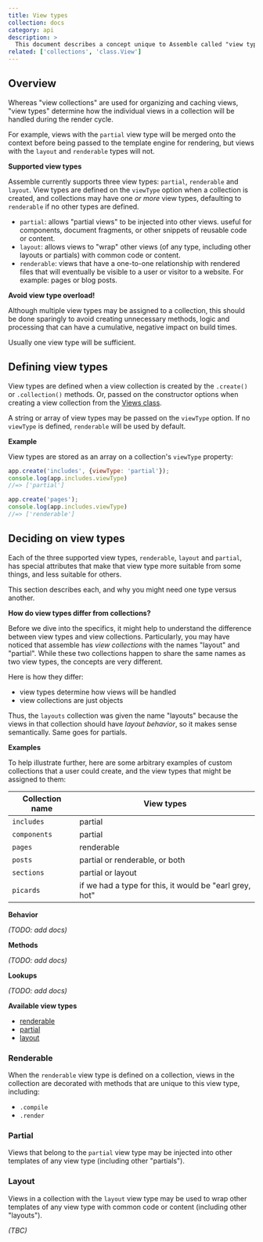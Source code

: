 ```yaml
---
title: View types
collection: docs
category: api
description: >
  This document describes a concept unique to Assemble called "view types". View types give Assemble, and the user, a way of controlling how views are handled during the render cycle.
related: ['collections', 'class.View']
---
```


## Overview

Whereas "view collections" are used for organizing and caching views, "view types" determine how the individual views in a collection will be handled during the render cycle.

For example, views with the `partial` view type will be merged onto the context before being passed to the template engine for rendering, but views with the `layout` and `renderable` types will not.

**Supported view types**

Assemble currently supports three view types: `partial`, `renderable` and `layout`. View types are defined on the `viewType` option when a collection is created, and collections may have one _or more_ view types, defaulting to `renderable` if no other types are defined.

- `partial`: allows "partial views" to be injected into other views. useful for components, document fragments, or other snippets of reusable code or content.
- `layout`: allows views to "wrap" other views (of any type, including other layouts or partials) with common code or content.
- `renderable`: views that have a one-to-one relationship with rendered files that will eventually be visible to a user or visitor to a website. For example: pages or blog posts.

**Avoid view type overload!**

Although multiple view types may be assigned to a collection, this should be done sparingly to avoid creating unnecessary methods, logic and processing that can have a cumulative, negative impact on build times.

Usually one view type will be sufficient.

## Defining view types

View types are defined when a view collection is created by the `.create()` or `.collection()` methods. Or, passed on the constructor options when creating a view collection from the [Views class](Views.md).

A string or array of view types may be passed on the `viewType` option. If no `viewType` is defined, `renderable` will be used by default.

**Example**

View types are stored as an array on a collection's `viewType` property:

```js
app.create('includes', {viewType: 'partial'});
console.log(app.includes.viewType)
//=> ['partial']

app.create('pages');
console.log(app.includes.viewType)
//=> ['renderable']
```

## Deciding on view types

Each of the three supported view types, `renderable`, `layout` and `partial`, has special attributes that make that view type more suitable from some things, and less suitable for others.

This section describes each, and why you might need one type versus another.

**How do view types differ from collections?**

Before we dive into the specifics, it might help to understand the difference between view types and view collections. Particularly, you may have noticed that assemble has _view collections_ with the names "layout" and "partial". While these two collections happen to share the same names as two view types, the concepts are very different.

Here is how they differ:

- view types determine how views will be handled
- view collections are just objects

Thus, the `layouts` collection was given the name "layouts" because the views in that collection should have _layout behavior_, so it makes sense semantically. Same goes for partials.

**Examples**

To help illustrate further, here are some arbitrary examples of custom collections that a user could create, and the view types that might be assigned to them:

| Collection name | View types |
| --- | --- |
| `includes` | partial |
| `components` | partial |
| `pages` | renderable |
| `posts` | partial or renderable, or both |
| `sections` | partial or layout |
| `picards` | if we had a type for this, it would be "earl grey, hot" |


**Behavior**

_(TODO: add docs)_

**Methods**

_(TODO: add docs)_

**Lookups**

_(TODO: add docs)_

**Available view types**

- [renderable](#renderable)
- [partial](#partial)
- [layout](#layout)

### Renderable

When the `renderable` view type is defined on a collection, views in the collection are  decorated with methods that are unique to this view type, including:

- `.compile`
- `.render`

### Partial

Views that belong to the `partial` view type may be injected into other templates of any view type (including other "partials").

### Layout

Views in a collection with the `layout` view type may be used to wrap other templates of any view type with common code or content (including other "layouts").

_(TBC)_

